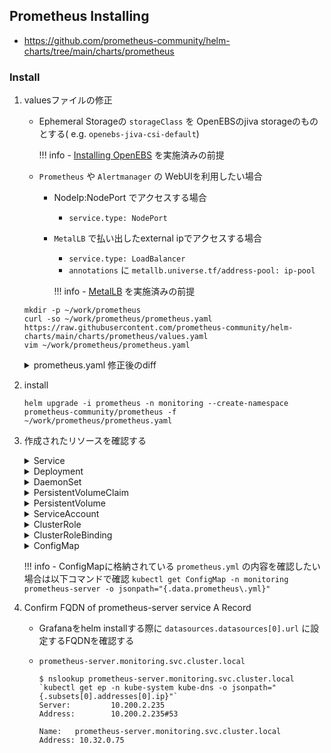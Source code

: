 ## Prometheus Installing

- https://github.com/prometheus-community/helm-charts/tree/main/charts/prometheus

### Install


1. valuesファイルの修正
    - Ephemeral Storageの `storageClass` を OpenEBSのjiva storageのものとする( e.g. `openebs-jiva-csi-default`)

        !!! info
            - [Installing OpenEBS](/addons/openebs/install/) を実施済みの前提

    - `Prometheus` や `Alertmanager` の WebUIを利用したい場合
        - NodeIp:NodePort でアクセスする場合
            - `service.type: NodePort`
        - `MetalLB` で払い出したexternal ipでアクセスする場合
            - `service.type: LoadBalancer`
            - `annotations` に `metallb.universe.tf/address-pool: ip-pool`

            !!! info
                - [MetalLB](/addons/metallb/) を実施済みの前提

    ```
    mkdir -p ~/work/prometheus
    curl -so ~/work/prometheus/prometheus.yaml https://raw.githubusercontent.com/prometheus-community/helm-charts/main/charts/prometheus/values.yaml
    vim ~/work/prometheus/prometheus.yaml
    ```

      <details><summary>prometheus.yaml 修正後のdiff</summary>
      ```
      $ diff -u <(curl -s https://raw.githubusercontent.com/prometheus-community/helm-charts/main/charts/prometheus/values.yaml) <(cat ~/work/prometheus/prometheus.yaml)
      --- /dev/fd/63  2022-10-30 14:07:09.532561438 +0000
      +++ /dev/fd/62  2022-10-30 14:07:09.540561310 +0000
      @@ -231,7 +231,7 @@
           ##   set, choosing the default provisioner.  (gp2 on AWS, standard on
           ##   GKE, AWS & OpenStack)
           ##
      -    # storageClass: "-"
      +    storageClass: "openebs-jiva-csi-default"
      
           ## alertmanager data Persistent Volume Binding Mode
           ## If defined, volumeBindingMode: <volumeBindingMode>
      @@ -947,7 +947,7 @@
           ##   set, choosing the default provisioner.  (gp2 on AWS, standard on
           ##   GKE, AWS & OpenStack)
           ##
      -    # storageClass: "-"
      +    storageClass: "openebs-jiva-csi-default"
      
           ## Prometheus server data Persistent Volume Binding Mode
           ## If defined, volumeBindingMode: <volumeBindingMode>
      @@ -1403,7 +1403,7 @@
           ##   set, choosing the default provisioner.  (gp2 on AWS, standard on
           ##   GKE, AWS & OpenStack)
           ##
      -    # storageClass: "-"
      +    storageClass: "openebs-jiva-csi-default"
      
           ## pushgateway data Persistent Volume Binding Mode
           ## If defined, volumeBindingMode: <volumeBindingMode>
      ```
      </details>

1. install

    ```
    helm upgrade -i prometheus -n monitoring --create-namespace prometheus-community/prometheus -f ~/work/prometheus/prometheus.yaml
    ```

1. 作成されたリソースを確認する
    <details><summary>Service</summary>
    ```
    $ kubectl get services -n monitoring
    NAME                            TYPE           CLUSTER-IP    EXTERNAL-IP     PORT(S)        AGE
    prometheus-alertmanager         ClusterIP      10.32.0.114   <none>          80/TCP         33h
    prometheus-kube-state-metrics   ClusterIP      10.32.0.246   <none>          8080/TCP       33h
    prometheus-node-exporter        ClusterIP      10.32.0.31    <none>          9100/TCP       33h
    prometheus-pushgateway          ClusterIP      10.32.0.138   <none>          9091/TCP       33h
    prometheus-server               ClusterIP      10.32.0.75    <none>          80/TCP         33h
    ```
    </details>

    <details><summary>Deployment</summary>
    ```
    $ kubectl get deployments -n monitoring
    NAME                            READY   UP-TO-DATE   AVAILABLE   AGE
    prometheus-alertmanager         1/1     1            1           33h
    prometheus-kube-state-metrics   1/1     1            1           33h
    prometheus-pushgateway          1/1     1            1           33h
    prometheus-server               1/1     1            1           33h
    ```
    </details>


    <details><summary>DaemonSet</summary>
    ```
    $ kubectl get DaemonSet -n monitoring -l app=prometheus
    NAME                       DESIRED   CURRENT   READY   UP-TO-DATE   AVAILABLE   NODE SELECTOR   AGE
    prometheus-node-exporter   2         2         2       2            2           <none>          35h
    ```
    </details>

    <details><summary>PersistentVolumeClaim</summary>
    ```
    $ kubectl get PersistentVolumeClaim -n monitoring
    NAME                      STATUS   VOLUME                                     CAPACITY   ACCESS MODES   STORAGECLASS               AGE
    prometheus-alertmanager   Bound    pvc-93589533-c5b1-4dc4-8089-8dcccd42b8cd   2Gi        RWO            openebs-jiva-csi-default   33h
    prometheus-server         Bound    pvc-836ef65a-da18-4453-96a6-7b909d0c668b   8Gi        RWO            openebs-jiva-csi-default   33h
    ```
    </details>

    <details><summary>PersistentVolume</summary>
    ```
    $ kubectl get PersistentVolume -n monitoring pvc-93589533-c5b1-4dc4-8089-8dcccd42b8cd pvc-836ef65a-da18-4453-96a6-7b909d0c668b
    NAME                                       CAPACITY   ACCESS MODES   RECLAIM POLICY   STATUS   CLAIM                                STORAGECLASS               REASON   AGE
    pvc-93589533-c5b1-4dc4-8089-8dcccd42b8cd   2Gi        RWO            Delete           Bound    monitoring/prometheus-alertmanager   openebs-jiva-csi-default            33h
    pvc-836ef65a-da18-4453-96a6-7b909d0c668b   8Gi        RWO            Delete           Bound    monitoring/prometheus-server         openebs-jiva-csi-default            33h
    ```
    </details>

    <details><summary>ServiceAccount</summary>
    ```
    $ kubectl get ServiceAccount -n monitoring -l app=prometheus
    NAME                                   SECRETS   AGE
    default                                1         9d
    prometheus-alertmanager                1         35h
    prometheus-kube-prometheus-admission   1         4d23h
    prometheus-kube-state-metrics          1         35h
    prometheus-node-exporter               1         35h
    prometheus-pushgateway                 1         35h
    prometheus-server                      1         35h
    ```
    </details>

    <details><summary>ClusterRole</summary>
    ```
    $ kubectl get ClusterRole -n monitoring -l app=prometheus
    NAME                      CREATED AT
    prometheus-alertmanager   2022-10-30T03:25:38Z
    prometheus-pushgateway    2022-10-30T03:25:38Z
    prometheus-server         2022-10-30T03:25:38Z
    ```
    </details>

    <details><summary>ClusterRoleBinding</summary>
    ```
    $ kubectl get ClusterRoleBinding -n monitoring -l app=prometheus
    NAME                      ROLE                                  AGE
    prometheus-alertmanager   ClusterRole/prometheus-alertmanager   35h
    prometheus-pushgateway    ClusterRole/prometheus-pushgateway    35h
    prometheus-server         ClusterRole/prometheus-server         35h
    ```
    </details>

    <details><summary>ConfigMap</summary>
    ```
    $ kubectl get ConfigMap -n monitoring -l app=prometheus
    NAME                      DATA   AGE
    prometheus-alertmanager   2      35h
    prometheus-server         6      35h
    ```
    </details>

    !!! info
        - ConfigMapに格納されている `prometheus.yml` の内容を確認したい場合は以下コマンドで確認
            ```
            kubectl get ConfigMap -n monitoring prometheus-server -o jsonpath="{.data.prometheus\.yml}"
            ```

1. Confirm FQDN of prometheus-server service A Record
    - Grafanaをhelm installする際に `datasources.datasources[0].url` に設定するFQDNを確認する
    - `prometheus-server.monitoring.svc.cluster.local`

        ```
        $ nslookup prometheus-server.monitoring.svc.cluster.local `kubectl get ep -n kube-system kube-dns -o jsonpath="{.subsets[0].addresses[0].ip}"`
        Server:         10.200.2.235
        Address:        10.200.2.235#53
        
        Name:   prometheus-server.monitoring.svc.cluster.local
        Address: 10.32.0.75
        ```

